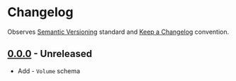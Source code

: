 # Changelog

Observes [Semantic Versioning](https://semver.org/spec/v2.0.0.html) standard and
[Keep a Changelog](https://keepachangelog.com/en/1.0.0/) convention.

## [0.0.0] - Unreleased

+ Add - `Volume` schema

[0.0.0]: https://github.com/datajoint/element-lab/releases/tag/0.0.0
